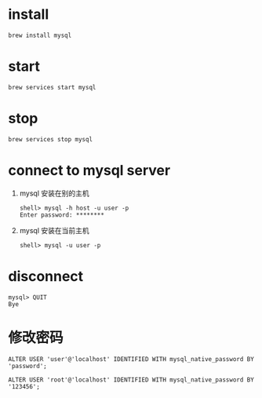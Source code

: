 # install 
```
brew install mysql
```

# start

```
brew services start mysql
```

# stop 

```
brew services stop mysql
```

# connect to mysql server

1. mysql 安装在别的主机
	
	```
	shell> mysql -h host -u user -p
	Enter password: ********
	```
2. mysql 安装在当前主机

	```
	shell> mysql -u user -p
	```

# disconnect
  
  ```
  mysql> QUIT
  Bye
  ```

# 修改密码

`ALTER USER 'user'@'localhost' IDENTIFIED WITH mysql_native_password BY 'password';`

```
ALTER USER 'root'@'localhost' IDENTIFIED WITH mysql_native_password BY '123456';
```



